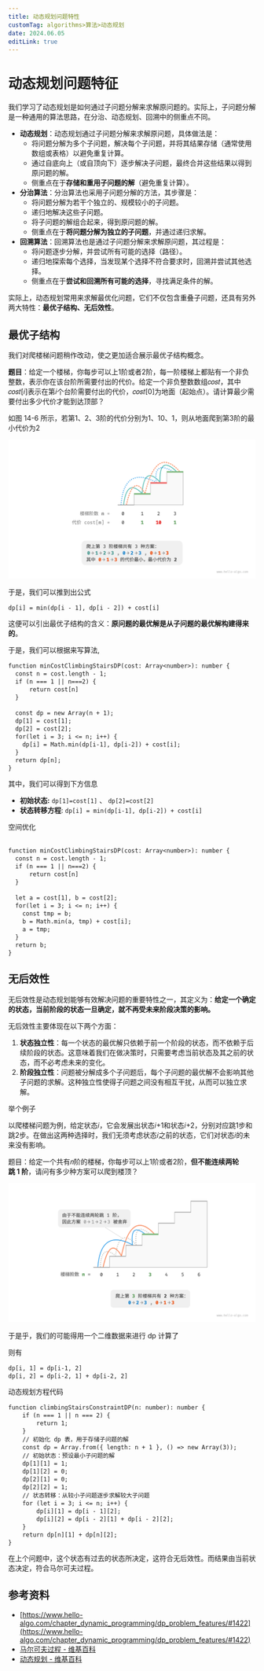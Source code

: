 ```yaml
---
title: 动态规划问题特性
customTag: algorithms>算法>动态规划
date: 2024.06.05
editLink: true
---
```


# 动态规划问题特征

我们学习了动态规划是如何通过子问题分解来求解原问题的。实际上，子问题分解是一种通用的算法思路，在分治、动态规划、回溯中的侧重点不同。

- **动态规划**：动态规划通过子问题分解来求解原问题，具体做法是：
    - 将问题分解为多个子问题，解决每个子问题，并将其结果存储（通常使用数组或表格）以避免重复计算。
    - 通过自底向上（或自顶向下）逐步解决子问题，最终合并这些结果以得到原问题的解。
    - 侧重点在于**存储和重用子问题的解**（避免重复计算）。
- **分治算法**：分治算法也采用子问题分解的方法，其步骤是：
    - 将问题分解为若干个独立的、规模较小的子问题。
    - 递归地解决这些子问题。
    - 将子问题的解组合起来，得到原问题的解。
    - 侧重点在于**将问题分解为独立的子问题**，并通过递归求解。
- **回溯算法**：回溯算法也是通过子问题分解来求解原问题，其过程是：
    - 将问题逐步分解，并尝试所有可能的选择（路径）。
    - 递归地探索每个选择，当发现某个选择不符合要求时，回溯并尝试其他选择。
    - 侧重点在于**尝试和回溯所有可能的选择**，寻找满足条件的解。

实际上，动态规划常用来求解最优化问题，它们不仅包含重叠子问题，还具有另外两大特性：**最优子结构、无后效性**。

## 最优子结构

我们对爬楼梯问题稍作改动，使之更加适合展示最优子结构概念。

**题目**：给定一个楼梯，你每步可以上1阶或者2阶，每一阶楼梯上都贴有一个非负整数，表示你在该台阶所需要付出的代价。给定一个非负整数数组𝑐𝑜𝑠𝑡，其中𝑐𝑜𝑠𝑡[𝑖]表示在第𝑖个台阶需要付出的代价，𝑐𝑜𝑠𝑡[0]为地面（起始点）。请计算最少需要付出多少代价才能到达顶部？

如图 14-6 所示，若第1、2、3阶的代价分别为1、10、1，则从地面爬到第3阶的最小代价为2

![image.png](https://raw.githubusercontent.com/hua-bang/assert-store/master/20240605223012.png)

于是，我们可以推到出公式

```tsx
dp[i] = min(dp[i - 1], dp[i - 2]) + cost[i]
```

这便可以引出最优子结构的含义：**原问题的最优解是从子问题的最优解构建得来的**。

于是，我们可以根据来写算法,

```tsx
function minCostClimbingStairsDP(cost: Array<number>): number {
  const n = cost.length - 1;
  if (n === 1 || n===2) {
	  return cost[n]
  }
  
  const dp = new Array(n + 1);
  dp[1] = cost[1];
  dp[2] = cost[2];
  for(let i = 3; i <= n; i++) {
    dp[i] = Math.min(dp[i-1], dp[i-2]) + cost[i];
  }
  return dp[n];
}
```

其中，我们可以得到下方信息

- **初始状态:** `dp[1]=cost[1]` 、 `dp[2]=cost[2]`
- **状态转移方程**: `dp[i] = min(dp[i-1], dp[i-2]) + cost[i]`

空间优化

```tsx

function minCostClimbingStairsDP(cost: Array<number>): number {
  const n = cost.length - 1;
  if (n === 1 || n===2) {
	  return cost[n]
  }
  
  let a = cost[1], b = cost[2];
  for(let i = 3; i <= n; i++) {
    const tmp = b;
    b = Math.min(a, tmp) + cost[i];
    a = tmp;
  }
  return b;
}
```

## 无后效性

无后效性是动态规划能够有效解决问题的重要特性之一，其定义为：**给定一个确定的状态，当前阶段的状态一旦确定，就不再受未来阶段决策的影响。**

无后效性主要体现在以下两个方面：

1. **状态独立性**：每一个状态的最优解只依赖于前一个阶段的状态，而不依赖于后续阶段的状态。这意味着我们在做决策时，只需要考虑当前状态及其之前的状态，而不必考虑未来的变化。
2. **阶段独立性**：问题被分解成多个子问题后，每个子问题的最优解不会影响其他子问题的求解。这种独立性使得子问题之间没有相互干扰，从而可以独立求解。

举个例子

以爬楼梯问题为例，给定状态𝑖，它会发展出状态𝑖+1和状态𝑖+2，分别对应跳1步和跳2步。在做出这两种选择时，我们无须考虑状态𝑖之前的状态，它们对状态𝑖的未来没有影响。

题目：给定一个共有𝑛阶的楼梯，你每步可以上1阶或者2阶，**但不能连续两轮跳 1 阶**，请问有多少种方案可以爬到楼顶？

![image.png](https://raw.githubusercontent.com/hua-bang/assert-store/master/20240605222951.png)

于是乎，我们的可能得用一个二维数据来进行 dp 计算了

则有

```tsx
dp[i, 1] = dp[i-1, 2]
dp[i, 2] = dp[i-2, 1] + dp[i-2, 2]
```

动态规划方程代码

```tsx
function climbingStairsConstraintDP(n: number): number {
    if (n === 1 || n === 2) {
        return 1;
    }
    // 初始化 dp 表，用于存储子问题的解
    const dp = Array.from({ length: n + 1 }, () => new Array(3));
    // 初始状态：预设最小子问题的解
    dp[1][1] = 1;
    dp[1][2] = 0;
    dp[2][1] = 0;
    dp[2][2] = 1;
    // 状态转移：从较小子问题逐步求解较大子问题
    for (let i = 3; i <= n; i++) {
        dp[i][1] = dp[i - 1][2];
        dp[i][2] = dp[i - 2][1] + dp[i - 2][2];
    }
    return dp[n][1] + dp[n][2];
}
```

在上个问题中，这个状态有过去的状态所决定，这符合无后效性。而结果由当前状态决定，符合马尔可夫过程。

## 参考资料

- [https://www.hello-algo.com/chapter_dynamic_programming/dp_problem_features/#1422](https://www.hello-algo.com/chapter_dynamic_programming/dp_problem_features/#1422)
- [马尔可夫过程 - 维基百科](https://zh.wikipedia.org/wiki/%E9%A9%AC%E5%B0%94%E5%8F%AF%E5%A4%AB%E8%BF%87%E7%A8%8B)
- [动态规划 - 维基百科](https://zh.wikipedia.org/wiki/%E5%8A%A8%E6%80%81%E8%A7%84%E5%88%92)